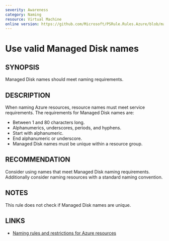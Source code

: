 ```yaml
---
severity: Awareness
category: Naming
resource: Virtual Machine
online version: https://github.com/Microsoft/PSRule.Rules.Azure/blob/main/docs/rules/en/Azure.VM.DiskName.md
---
```


# Use valid Managed Disk names

## SYNOPSIS

Managed Disk names should meet naming requirements.

## DESCRIPTION

When naming Azure resources, resource names must meet service requirements.
The requirements for Managed Disk names are:

- Between 1 and 80 characters long.
- Alphanumerics, underscores, periods, and hyphens.
- Start with alphanumeric.
- End alphanumeric or underscore.
- Managed Disk names must be unique within a resource group.

## RECOMMENDATION

Consider using names that meet Managed Disk naming requirements.
Additionally consider naming resources with a standard naming convention.

## NOTES

This rule does not check if Managed Disk names are unique.

## LINKS

- [Naming rules and restrictions for Azure resources](https://docs.microsoft.com/en-us/azure/azure-resource-manager/management/resource-name-rules)
